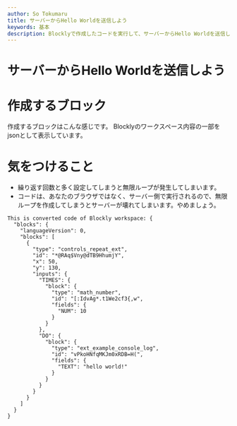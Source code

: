 ```yaml
---
author: So Tokumaru
title: サーバーからHello Worldを送信しよう
keywords: 基本
description: Blocklyで作成したコードを実行して、サーバーからHello Worldを送信してみましょう。
---
```

# サーバーからHello Worldを送信しよう

# 作成するブロック

作成するブロックはこんな感じです。
Blocklyのワークスペース内容の一部をjsonとして表示しています。

# 気をつけること

- 繰り返す回数と多く設定してしまうと無限ループが発生してしまいます。
- コードは、あなたのブラウザではなく、サーバー側で実行されるので、無限ループを作成してしまうとサーバーが壊れてしまいます。やめましょう。

```
This is converted code of Blockly workspace: {
  "blocks": {
    "languageVersion": 0,
    "blocks": [
      {
        "type": "controls_repeat_ext",
        "id": "*@RAq$Vny@dTB9HhumjY",
        "x": 50,
        "y": 130,
        "inputs": {
          "TIMES": {
            "block": {
              "type": "math_number",
              "id": "[:IdvAg*.t1We2cf3{,w",
              "fields": {
                "NUM": 10
              }
            }
          },
          "DO": {
            "block": {
              "type": "ext_example_console_log",
              "id": "vPkoHNfqMKJm0xRDB=H(",
              "fields": {
                "TEXT": "hello world!"
              }
            }
          }
        }
      }
    ]
  }
}
```
